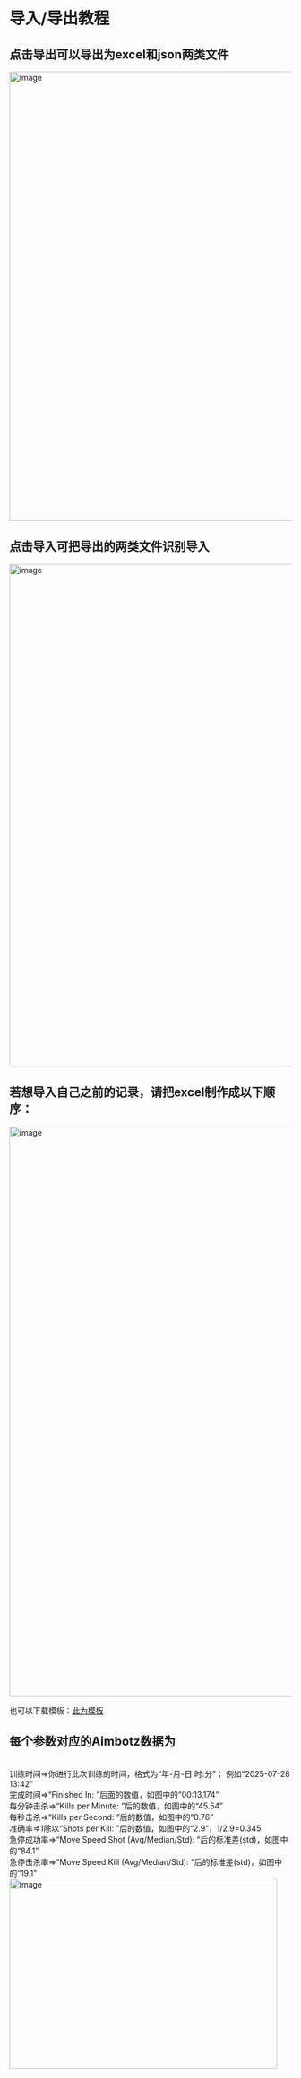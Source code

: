 # 导入/导出教程

## 点击导出可以导出为excel和json两类文件<br>
<img width="1249" height="800" alt="image" src="https://github.com/user-attachments/assets/c45336d4-ed56-497a-9576-79cc63bebd11" />

## 点击导入可把导出的两类文件识别导入<br>
<img width="1256" height="895" alt="image" src="https://github.com/user-attachments/assets/8cc3caa0-a64b-4367-9edb-0fb854ea6072" />

## 若想导入自己之前的记录，请把excel制作成以下顺序：<br>
<img width="1919" height="1015" alt="image" src="https://github.com/user-attachments/assets/1f2c597b-4dc2-440a-b27b-06164b4fb875" />

也可以下载模板：[此为模板](https://github.com/ShayerLee/Aimbotz-Training-record-analysis-webpage/blob/main/template.xlsx)<br>


## 每个参数对应的Aimbotz数据为
<br>
训练时间=>你进行此次训练的时间，格式为“年-月-日 时:分”； 例如“2025-07-28 13:42”<br>
完成时间=>“Finished In: ”后面的数值，如图中的“00:13.174”<br>
每分钟击杀=>“Kills per Minute: ”后的数值，如图中的“45.54”<br>
每秒击杀=>“Kills per Second: ”后的数值，如图中的“0.76”<br>
准确率=>1除以“Shots per Kill: ”后的数值，如图中的“2.9”，1/2.9=0.345<br>
急停成功率=>“Move Speed Shot (Avg/Median/Std): ”后的标准差(std)，如图中的“84.1”<br>
急停击杀率=>“Move Speed Kill (Avg/Median/Std): ”后的标准差(std)，如图中的“19.1”<br>
<img width="478" height="339" alt="image" src="https://github.com/user-attachments/assets/00e6882e-835e-4e1e-b8b2-fef2f9a3f958" />
